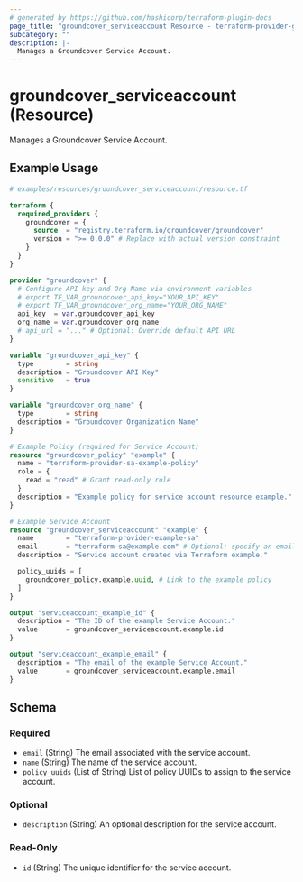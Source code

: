 ```yaml
---
# generated by https://github.com/hashicorp/terraform-plugin-docs
page_title: "groundcover_serviceaccount Resource - terraform-provider-groundcover"
subcategory: ""
description: |-
  Manages a Groundcover Service Account.
---
```


# groundcover_serviceaccount (Resource)

Manages a Groundcover Service Account.

## Example Usage

```terraform
# examples/resources/groundcover_serviceaccount/resource.tf

terraform {
  required_providers {
    groundcover = {
      source  = "registry.terraform.io/groundcover/groundcover"
      version = ">= 0.0.0" # Replace with actual version constraint
    }
  }
}

provider "groundcover" {
  # Configure API key and Org Name via environment variables
  # export TF_VAR_groundcover_api_key="YOUR_API_KEY"
  # export TF_VAR_groundcover_org_name="YOUR_ORG_NAME"
  api_key  = var.groundcover_api_key
  org_name = var.groundcover_org_name
  # api_url = "..." # Optional: Override default API URL
}

variable "groundcover_api_key" {
  type        = string
  description = "Groundcover API Key"
  sensitive   = true
}

variable "groundcover_org_name" {
  type        = string
  description = "Groundcover Organization Name"
}

# Example Policy (required for Service Account)
resource "groundcover_policy" "example" {
  name = "terraform-provider-sa-example-policy"
  role = {
    read = "read" # Grant read-only role
  }
  description = "Example policy for service account resource example."
}

# Example Service Account
resource "groundcover_serviceaccount" "example" {
  name        = "terraform-provider-example-sa"
  email       = "terraform-sa@example.com" # Optional: specify an email
  description = "Service account created via Terraform example."

  policy_uuids = [
    groundcover_policy.example.uuid, # Link to the example policy
  ]
}

output "serviceaccount_example_id" {
  description = "The ID of the example Service Account."
  value       = groundcover_serviceaccount.example.id
}

output "serviceaccount_example_email" {
  description = "The email of the example Service Account."
  value       = groundcover_serviceaccount.example.email
}
```

<!-- schema generated by tfplugindocs -->
## Schema

### Required

- `email` (String) The email associated with the service account.
- `name` (String) The name of the service account.
- `policy_uuids` (List of String) List of policy UUIDs to assign to the service account.

### Optional

- `description` (String) An optional description for the service account.

### Read-Only

- `id` (String) The unique identifier for the service account.
